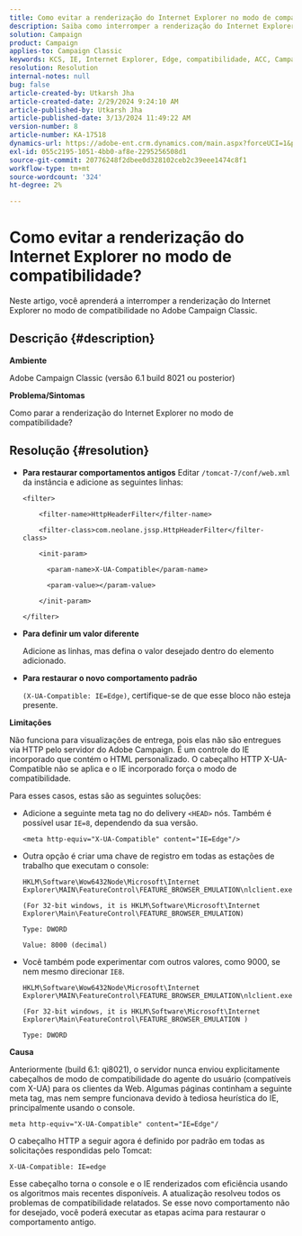 ```yaml
---
title: Como evitar a renderização do Internet Explorer no modo de compatibilidade?
description: Saiba como interromper a renderização do Internet Explorer no modo de compatibilidade no Adobe Campaign Classic.
solution: Campaign
product: Campaign
applies-to: Campaign Classic
keywords: KCS, IE, Internet Explorer, Edge, compatibilidade, ACC, Campaign Classic
resolution: Resolution
internal-notes: null
bug: false
article-created-by: Utkarsh Jha
article-created-date: 2/29/2024 9:24:10 AM
article-published-by: Utkarsh Jha
article-published-date: 3/13/2024 11:49:22 AM
version-number: 8
article-number: KA-17518
dynamics-url: https://adobe-ent.crm.dynamics.com/main.aspx?forceUCI=1&pagetype=entityrecord&etn=knowledgearticle&id=3f94054a-e4d6-ee11-9079-6045bd0067ea
exl-id: 055c2195-1051-4bb0-af8e-2295256508d1
source-git-commit: 20776248f2dbee0d328102ceb2c39eee1474c8f1
workflow-type: tm+mt
source-wordcount: '324'
ht-degree: 2%

---
```


# Como evitar a renderização do Internet Explorer no modo de compatibilidade?


Neste artigo, você aprenderá a interromper a renderização do Internet Explorer no modo de compatibilidade no Adobe Campaign Classic.

## Descrição {#description}


<b>Ambiente</b>

Adobe Campaign Classic (versão 6.1 build 8021 ou posterior)

<b>Problema/Sintomas</b>

Como parar a renderização do Internet Explorer no modo de compatibilidade?


## Resolução {#resolution}


- <b>Para restaurar comportamentos antigos</b>
Editar `/tomcat-7/conf/web.xml` da instância e adicione as seguintes linhas:


  ```
  <filter>
  
      <filter-name>HttpHeaderFilter</filter-name>
  
      <filter-class>com.neolane.jssp.HttpHeaderFilter</filter-
  class>
  
      <init-param>
  
        <param-name>X-UA-Compatible</param-name>
  
        <param-value></param-value>
  
      </init-param>
  
  </filter>
  ```




- <b>Para definir um valor diferente</b>

  Adicione as linhas, mas defina o valor desejado dentro do elemento adicionado.
- <b>Para restaurar o novo comportamento padrão</b>

  `(X-UA-Compatible: IE=Edge)`, certifique-se de que esse bloco não esteja presente.


<b>Limitações</b>

Não funciona para visualizações de entrega, pois elas não são entregues via HTTP pelo servidor do Adobe Campaign. É um controle do IE incorporado que contém o HTML personalizado. O cabeçalho HTTP X-UA-Compatible não se aplica e o IE incorporado força o modo de compatibilidade.

Para esses casos, estas são as seguintes soluções:

- Adicione a seguinte meta tag no do delivery `<HEAD>` nós. Também é possível usar `IE=8`, dependendo da sua versão.


  ```
  <meta http-equiv="X-UA-Compatible" content="IE=Edge"/>
  ```




- Outra opção é criar uma chave de registro em todas as estações de trabalho que executam o console:


  ```
  HKLM\Software\Wow6432Node\Microsoft\Internet Explorer\MAIN\FeatureControl\FEATURE_BROWSER_EMULATION\nlclient.exe
  
  (For 32-bit windows, it is HKLM\Software\Microsoft\Internet Explorer\Main\FeatureControl\FEATURE_BROWSER_EMULATION)
  
  Type: DWORD
  
  Value: 8000 (decimal)
  ```




- Você também pode experimentar com outros valores, como 9000, se nem mesmo direcionar `IE8`.

  ```
  HKLM\Software\Wow6432Node\Microsoft\Internet Explorer\MAIN\FeatureControl\FEATURE_BROWSER_EMULATION\nlclient.exe
  
  (For 32-bit windows, it is HKLM\Software\Microsoft\Internet Explorer\Main\FeatureControl\FEATURE_BROWSER_EMULATION )
  
  Type: DWORD
  ```


<b>Causa</b>

Anteriormente (build 6.1: qi8021), o servidor nunca enviou explicitamente cabeçalhos de modo de compatibilidade do agente do usuário (compatíveis com X-UA) para os clientes da Web. Algumas páginas continham a seguinte meta tag, mas nem sempre funcionava devido à tediosa heurística do IE, principalmente usando o console.


```
meta http-equiv="X-UA-Compatible" content="IE=Edge"/
```


O cabeçalho HTTP a seguir agora é definido por padrão em todas as solicitações respondidas pelo Tomcat:


```
X-UA-Compatible: IE=edge
```


Esse cabeçalho torna o console e o IE renderizados com eficiência usando os algoritmos mais recentes disponíveis. A atualização resolveu todos os problemas de compatibilidade relatados. Se esse novo comportamento não for desejado, você poderá executar as etapas acima para restaurar o comportamento antigo.
